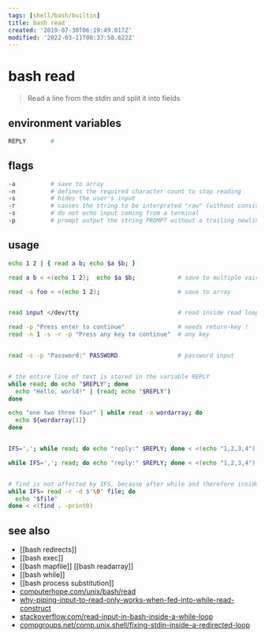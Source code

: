 ```yaml
---
tags: [shell/bash/builtin]
title: bash read
created: '2019-07-30T06:19:49.017Z'
modified: '2022-03-11T08:37:58.622Z'
---
```


# bash read

> Read a line from the stdin and split it into fields

## environment variables

```sh
REPLY       #
```

## flags

```sh
-a          # save to array
-n          # defines the required character count to stop reading
-s          # hides the user's input
-r          # causes the string to be interpreted "raw" (without considering backslash escapes)
-s          # do not echo input coming from a terminal
-p          # prompt output the string PROMPT without a trailing newline before attempting to read
```

## usage

```sh
echo 1 2 | { read a b; echo $a $b; }

read a b < <(echo 1 2);  echo $a $b;            # save to multiple vairables

read -a foo < <(echo 1 2);                      # save to array


read input </dev/tty                            # read inside read loop

read -p "Press enter to continue"               # needs return-key !
read -n 1 -s -r -p "Press any key to continue"  # any key


read -s -p "Password:" PASSWORD                 # password input


# the entire line of text is stored in the variable REPLY
while read; do echo "$REPLY"; done
  echo "Hello, world!" | (read; echo "$REPLY")
done

echo "one two three four" | while read -a wordarray; do
  echo ${wordarray[1]}
done


IFS=','; while read; do echo "reply:" $REPLY; done < <(echo "1,2,3,4")

while IFS=','; read; do echo "reply:" $REPLY; done < <(echo "1,2,3,4")


# find is not affected by IFS, because after while and therefore inside loop
while IFS= read -r -d $'\0' file; do
  echo "$file"
done < <(find . -print0)
```

## see also

- [[bash redirects]]
- [[bash exec]]
- [[bash mapfile]] [[bash readarray]]
- [[bash while]]
- [[bash process substitution]]
- [computerhope.com/unix/bash/read](https://www.computerhope.com/unix/bash/read.htm)
- [why-piping-input-to-read-only-works-when-fed-into-while-read-construct](https://stackoverflow.com/questions/13763942/why-piping-input-to-read-only-works-when-fed-into-while-read-construct)
- [stackoverflow.com/read-input-in-bash-inside-a-while-loop](https://stackoverflow.com/questions/6883363/read-input-in-bash-inside-a-while-loop)
- [compgroups.net/comp.unix.shell/fixing-stdin-inside-a-redirected-loop](http://compgroups.net/comp.unix.shell/fixing-stdin-inside-a-redirected-loop/400460)

